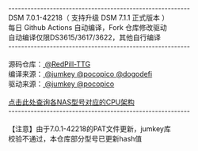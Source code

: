 ---------------------------------------------------------<br>DSM 7.0.1-42218（ 支持升级 DSM 7.1.1 正式版本 ）<br>每日 Github Actions 自动编译，Fork 仓库修改驱动<br>自动编译仅限DS3615/3617/3622，其他自行编译<br>---------------------------------------------------------<br><br>源码仓库：<a href="https://github.com/RedPill-TTG/redpill-load"> @RedPill-TTG </a><br>编译来源：<a href="https://github.com/jumkey/redpill-load"> @jumkey </a><a href="https://github.com/pocopico/redpill-load"> @pocopico </a><a href="https://github.com/dogodefi/redpill-load"> @dogodefi </a><br>驱动来源：<a href="https://github.com/jumkey/redpill-load/tree/develop/redpill-misc"> @jumkey </a><a href="https://github.com/pocopico/rp-ext"> @pocopico </a><br><br><a href="https://kb.synology.com/en-me/DSM/tutorial/What_kind_of_CPU_does_my_NAS_have">点击此处查询各NAS型号对应的CPU架构</a><br>---------------------------------------------------------<br><br>【注意】由于7.0.1-42218的PAT文件更新，jumkey库<br>校验不通过，本仓库部分型号已更新hash值
